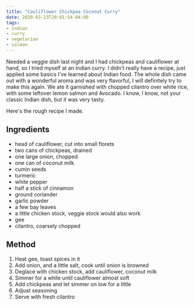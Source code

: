 ```yaml
---
title: "Cauliflower Chickpea Coconut Curry"
date: 2020-03-23T20:01:54-04:00
tags:
- indian
- curry
- vegetarian
- salmon
---
```


Needed a veggie dish last night and I had chickpeas and cauliflower at hand, so I tried myself at an Indian curry. I didn't really have a recipe, just applied some basics I've learned about Indian food. The whole dish came out with a wonderful aroma and was very flavorful, I will definitely try to make this again. We ate it garnished with chopped cilantro over white rice, with some leftover lemon salmon and Avocado. I know, I know, not your classic Indian dish, but it was very tasty.

Here's the rough recipe I made.

## Ingredients

- head of cauliflower, cut into small florets
- two cans of chickpeas, drained
- one large onion, chopped
- one can of coconut milk
- cumin seeds
- turmeric
- white pepper
- half a stick of cinnamon
- ground coriander
- garlic powder
- a few bay leaves
- a little chicken stock, veggie stock would also work
- gee
- cilantro, coarsely chopped

## Method

1. Heat gee, toast spices in it
2. Add onion, and a little salt, cook until onion is browned
3. Deglace with chicken stock, add cauliflower, coconut milk
4. Simmer for a while until cauliflower almost soft
5. Add chickpeas and let simmer on low for a little
6. Adjust seasoning
7. Serve with fresh cilantro

